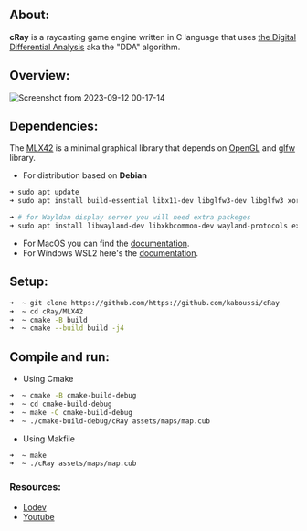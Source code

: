 ## About:
**cRay** is a raycasting game engine written in C language that uses [the Digital Differential Analysis](https://en.wikipedia.org/wiki/Digital_differential_analyzer_(graphics_algorithm)) aka the "DDA" algorithm.

## Overview:
![Screenshot from 2023-09-12 00-17-14](https://github.com/kaboussi/cRay/assets/95357302/c037377f-db38-49d5-9048-3c1c53a7b504)


## Dependencies:
The [MLX42](https://github.com/codam-coding-college/MLX42) is a minimal graphical library that depends on [OpenGL](https://www.opengl.org/) and [glfw](https://www.glfw.org/) library.
- For distribution based on **Debian**
```bash
➜ sudo apt update
➜ sudo apt install build-essential libx11-dev libglfw3-dev libglfw3 xorg-dev

➜ # for Wayldan display server you will need extra packeges
➜ sudo apt install libwayland-dev libxkbcommon-dev wayland-protocols extra-cmake-modules libglfw3-wayland
```
- For MacOS you can find the [documentation](https://github.com/codam-coding-college/MLX42#for-macos).
- For Windows WSL2 here's the [documentation](https://github.com/codam-coding-college/MLX42#for-windows-with-windows-subsystem-for-linux-2-wsl2).

## Setup:
```bash
➜  ~ git clone https://github.com/https://github.com/kaboussi/cRay
➜  ~ cd cRay/MLX42
➜  ~ cmake -B build
➜  ~ cmake --build build -j4
```

## Compile and run:
* Using Cmake
```bash
➜  ~ cmake -B cmake-build-debug
➜  ~ cd cmake-build-debug
➜  ~ make -C cmake-build-debug
➜  ~ ./cmake-build-debug/cRay assets/maps/map.cub
```

* Using Makfile
```bash
➜  ~ make
➜  ~ ./cRay assets/maps/map.cub
```

### Resources:
* [Lodev](https://lodev.org/cgtutor/raycasting.html)
* [Youtube](https://www.youtube.com/watch?v=NbSee-XM7WA)
